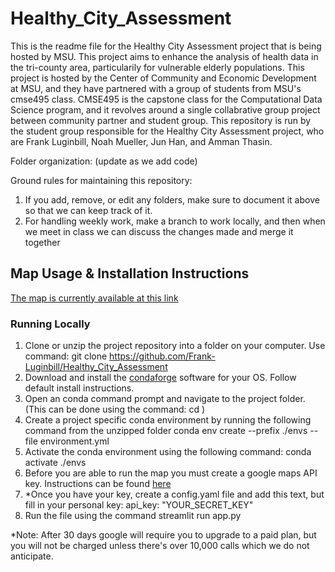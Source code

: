 # Healthy_City_Assessment

This is the readme file for the Healthy City Assessment project that is being hosted by MSU. This project aims to enhance the analysis of health data in the tri-county area, particularily for vulnerable elderly populations. This project is hosted by the Center of Community and Economic Development at MSU, and they have partnered with a group of students from MSU's cmse495 class. CMSE495 is the capstone class for the Computational Data Science program, and it revolves around a single collabrative group project between community partner and student group. This repository is run by the student group responsible for the Healthy City Assessment project, who are Frank Luginbill, Noah Mueller, Jun Han, and Amman Thasin.

Folder organization:
(update as we add code)


Ground rules for maintaining this repository:
1. If you add, remove, or edit any folders, make sure to document it above so that we can keep track of it.
2. For handling weekly work, make a branch to work locally, and then when we meet in class we can discuss the changes made and merge it together

## Map Usage & Installation Instructions
[The map is currently available at this link](https://msu-healthy-city-map.streamlit.app/)

### Running Locally
1. Clone or unzip the project repository into a folder on your computer. Use command: git clone https://github.com/Frank-Luginbill/Healthy_City_Assessment
2. Download and install the [condaforge](https://conda-forge.org/) software for your OS. Follow default install instructions.
3. Open an conda command prompt and navigate to the project folder. (This can be done using the command: cd <PATH>)
4. Create a project specific conda environment by running the following command from the unzipped folder conda env create --prefix ./envs --file environment.yml
5. Activate the conda environment using the following command: conda activate ./envs
6. Before you are able to run the map you must create a google maps API key. Instructions can be found [here](https://developers.google.com/maps/documentation/javascript/get-api-key)
7. *Once you have your key, create a config.yaml file and add this text, but fill in your personal key: api_key: "YOUR_SECRET_KEY"
8. Run the file using the command streamlit run app.py

*Note: After 30 days google will require you to upgrade to a paid plan, but you will not be charged unless there's over 10,000 calls which we do not anticipate.
